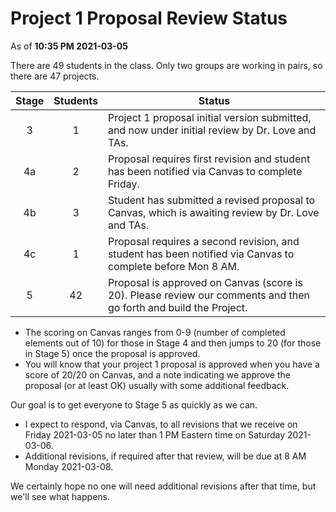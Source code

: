 # Project 1 Proposal Review Status

As of **10:35 PM 2021-03-05**

There are 49 students in the class. Only two groups are working in pairs, so there are 47 projects.

Stage | Students | Status
:----: | :------: | --------------------------------------------------------------------------------------
3 | 1 | Project 1 proposal initial version submitted, and now under initial review by Dr. Love and TAs.
4a | 2 | Proposal requires first revision and student has been notified via Canvas to complete Friday.
4b | 3 | Student has submitted a revised proposal to Canvas, which is awaiting review by Dr. Love and TAs.
4c | 1 | Proposal requires a second revision, and student has been notified via Canvas to complete before Mon 8 AM.
5 | 42 | Proposal is approved on Canvas (score is 20). Please review our comments and then go forth and build the Project.

- The scoring on Canvas ranges from 0-9 (number of completed elements out of 10) for those in Stage 4 and then jumps to 20 (for those in Stage 5) once the proposal is approved.
- You will know that your project 1 proposal is approved when you have a score of 20/20 on Canvas, and a note indicating we approve the proposal (or at least OK) usually with some additional feedback. 

Our goal is to get everyone to Stage 5 as quickly as we can.

- I expect to respond, via Canvas, to all revisions that we receive on Friday 2021-03-05 no later than 1 PM Eastern time on Saturday 2021-03-06.
- Additional revisions, if required after that review, will be due at 8 AM Monday 2021-03-08.

We certainly hope no one will need additional revisions after that time, but we'll see what happens.
